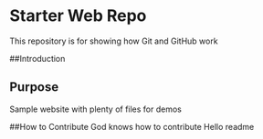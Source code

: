 # Starter Web Repo

This repository is for showing how Git and GitHub work

##Introduction

## Purpose

Sample website with plenty of files for demos

##How to Contribute
God knows how to contribute
Hello readme
